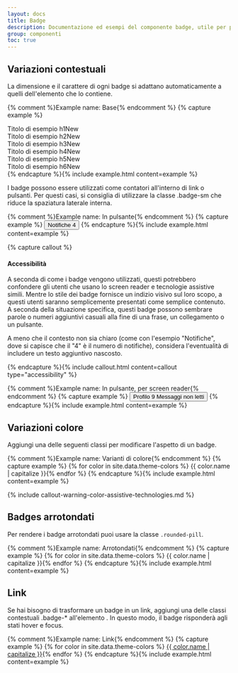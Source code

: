 ```yaml
---
layout: docs
title: Badge
description: Documentazione ed esempi del componente badge, utile per piccoli contatori ed etichette.
group: componenti
toc: true
---
```


## Variazioni contestuali

La dimensione e il carattere di ogni badge si adattano automaticamente a quelli dell'elemento che lo contiene.

{% comment %}Example name: Base{% endcomment %}
{% capture example %}
<div class="h1">Titolo di esempio h1<span class="badge badge-info">New</span></div>
<div class="h2">Titolo di esempio h2<span class="badge badge-info">New</span></div>
<div class="h3">Titolo di esempio h3<span class="badge badge-info">New</span></div>
<div class="h4">Titolo di esempio h4<span class="badge badge-info">New</span></div>
<div class="h5">Titolo di esempio h5<span class="badge badge-info">New</span></div>
<div class="h6">Titolo di esempio h6<span class="badge badge-info">New</span></div>
{% endcapture %}{% include example.html content=example %}

I badge possono essere utilizzati come contatori all'interno di link o pulsanti. Per questi casi, si consiglia di utilizzare la classe .badge-sm che riduce la spaziatura laterale interna.

{% comment %}Example name: In pulsante{% endcomment %}
{% capture example %}
<button type="button" class="btn btn-primary">
Notifiche <span class="badge badge-sm badge-white text-info">4</span>
</button>
{% endcapture %}{% include example.html content=example %}

{% capture callout %}

#### Accessibilità

A seconda di come i badge vengono utilizzati, questi potrebbero confondere gli utenti che usano lo screen reader e tecnologie assistive simili. Mentre lo stile dei badge fornisce un indizio visivo sul loro scopo, a questi utenti saranno semplicemente presentati come semplice contenuto. A seconda della situazione specifica, questi badge possono sembrare parole o numeri aggiuntivi casuali alla fine di una frase, un collegamento o un pulsante.

A meno che il contesto non sia chiaro (come con l'esempio "Notifiche", dove si capisce che il "4" è il numero di notifiche), considera l'eventualità di includere un testo aggiuntivo nascosto.

{% endcapture %}{% include callout.html content=callout type="accessibility" %}

{% comment %}Example name: In pulsante, per screen reader{% endcomment %}
{% capture example %}
<button type="button" class="btn btn-primary">
Profilo <span class="badge badge-sm badge-white text-primary">9</span>
<span class="visually-hidden">Messaggi non letti</span>
</button>
{% endcapture %}{% include example.html content=example %}

## Variazioni colore

Aggiungi una delle seguenti classi per modificare l'aspetto di un badge.

{% comment %}Example name: Varianti di colore{% endcomment %}
{% capture example %}
{% for color in site.data.theme-colors %}
<span class="badge badge-{{ color.name }}">{{ color.name | capitalize }}</span>{% endfor %}
{% endcapture %}{% include example.html content=example %}

{% include callout-warning-color-assistive-technologies.md %}

## Badges arrotondati

Per rendere i badge arrotondati puoi usare la classe `.rounded-pill`.

{% comment %}Example name: Arrotondati{% endcomment %}
{% capture example %}
{% for color in site.data.theme-colors %}
<span class="badge rounded-pill badge-{{ color.name }}">{{ color.name | capitalize }}</span>{% endfor %}
{% endcapture %}{% include example.html content=example %}

## Link

Se hai bisogno di trasformare un badge in un link, aggiungi una delle classi contestuali .badge-* all'elemento <a>. In questo modo, il badge risponderà agli stati hover e focus.

{% comment %}Example name: Link{% endcomment %}
{% capture example %}
{% for color in site.data.theme-colors %}
<a href="#" class="badge badge-{{ color.name }}">{{ color.name | capitalize }}</a>{% endfor %}
{% endcapture %}{% include example.html content=example %}
